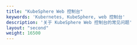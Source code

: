 ```yaml
---
title: "KubeSphere Web 控制台"
keywords: 'Kubernetes, KubeSphere, web 控制台'
description: '关于 KubeSphere Web 控制台的常见问题'
layout: "second"
weight: 16500
---
```

